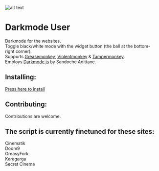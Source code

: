 ![alt text](https://i.imgur.com/db6ltj4.png)

# Darkmode User
Darkmode for the websites.<br> 
Toggle black/white mode with the widget button (the ball at the bottom-right corner).<br>
Supports [Greasemonkey](https://www.greasespot.net/), [Violentmonkey](https://violentmonkey.github.io/) & [Tampermonkey](https://www.tampermonkey.net/).<br> 
Employs [Darkmode.js](https://github.com/sandoche/Darkmode.js) by Sandoche Adittane. 

## Installing:

[Press here to install](https://greasyfork.org/scripts/421332-darkmode-user/code/Darkmode%20User.user.js)

## Contributing:

Contributions are welcome.

## The script is currently finetuned for these sites:

Cinematik   
Doom9    
GreasyFork  
Karagarga    
Secret Cinema
